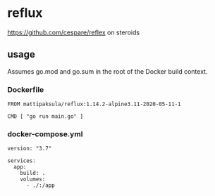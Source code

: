 # reflux

https://github.com/cespare/reflex on steroids

## usage

Assumes go.mod and go.sum in the root of the Docker build context.

### Dockerfile

```
FROM mattipaksula/reflux:1.14.2-alpine3.11-2020-05-11-1

CMD [ "go run main.go" ]
```

### docker-compose.yml

```
version: "3.7"

services:
  app:
    build: .
    volumes:
      - ./:/app
```
